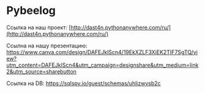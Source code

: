 Pybeelog
==============
Ссылка на наш проект: [http://dast4n.pythonanywhere.com/ru/](http://dast4n.pythonanywhere.com/ru/)


Ccылна на нашу презентацию: https://www.canva.com/design/DAFEJklScn4/19EkXZLF3XiEK2TIF7SgTQ/view?utm_content=DAFEJklScn4&utm_campaign=designshare&utm_medium=link2&utm_source=sharebutton


Ccылка на DB: https://sqlspy.io/guest/schemas/uhlizwvsb2c
